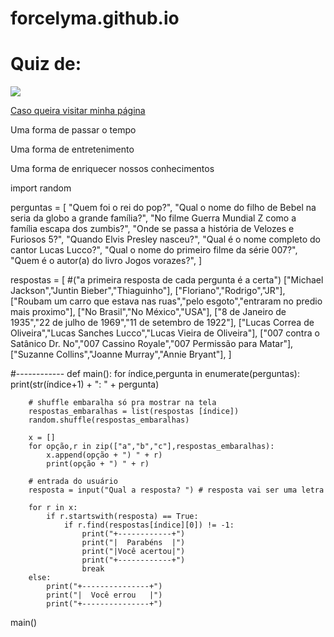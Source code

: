 forcelyma.github.io
===================
  <!DOCTYPE >
<html> 
<head>
<title> 
</title>
</head> 
<body>
<h1> Quiz de:</h1>
<img src= "http://gamefone.com.br/wp-content/uploads/2014/05/capa-P4.png" />


<a href="https://github.com/forcelyma"> Caso queira visitar minha página </a>

<p> Uma forma de passar o tempo </p>
<p> Uma forma de entretenimento </p>
<p> Uma forma de enriquecer nossos conhecimentos </p>
</body>

</html>
import random


perguntas = [
    "Quem foi o rei do pop?",
    "Qual o nome do filho de Bebel na seria da globo a grande família?",
    "No filme Guerra Mundial Z como a família escapa dos zumbis?",
    "Onde se passa a história de Velozes e Furiosos 5?",
    "Quando Elvis Presley nasceu?",
    "Qual é o nome completo do cantor Lucas Lucco?",
    "Qual o nome do primeiro filme da série 007?",
    "Quem é o autor(a) do livro Jogos vorazes?",
]

respostas = [
#("a primeira resposta de cada pergunta é a certa")
    ["Michael Jackson","Juntin Bieber","Thiaguinho"],
    ["Floriano","Rodrigo","JR"],
    ["Roubam um carro que estava nas ruas","pelo esgoto","entraram no predio mais proximo"],
    ["No Brasil","No México","USA"],
    ["8 de Janeiro de 1935","22 de julho de 1969","11 de setembro de 1922"],
    ["Lucas Correa de Oliveira","Lucas Sanches Lucco","Lucas Vieira de Oliveira"],
    ["007 contra o Satânico Dr. No","007 Cassino Royale","007 Permissão para Matar"],
    ["Suzanne Collins","Joanne Murray","Annie Bryant"],
]


#------------
def main():
    for índice,pergunta in enumerate(perguntas):
        print(str(índice+1) + ": " + pergunta)

        # shuffle embaralha só pra mostrar na tela
        respostas_embaralhas = list(respostas [índice])
        random.shuffle(respostas_embaralhas)

        x = []
        for opção,r in zip(["a","b","c"],respostas_embaralhas):
            x.append(opção + ") " + r)
            print(opção + ") " + r)

        # entrada do usuário
        resposta = input("Qual a resposta? ") # resposta vai ser uma letra

        for r in x:
            if r.startswith(resposta) == True:
                if r.find(respostas[índice][0]) != -1:
                    print("+------------+")
                    print("|  Parabéns  |")
                    print("|Você acertou|")
                    print("+------------+")
                    break
        else:
            print("+---------------+")
            print("|  Você errou   |")
            print("+---------------+")

main()
